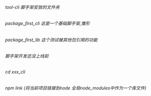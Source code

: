 ###### tool-cli  脚手架安放的文件夹
###### package_first_cli 这是一个基础脚手架,雏形
###### package_first_lib  这个测试被其他包引用的功能

###### 脚手架开发还没上线前
###### cd xxx_cli   
###### npm link  (将当前项目链接到node 全局node_modules中作为一个库文件)

